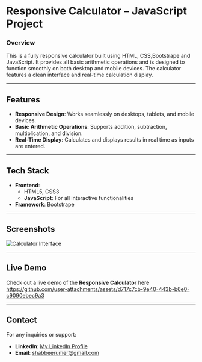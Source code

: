 
# **Responsive Calculator – JavaScript Project**

### **Overview**
This is a fully responsive calculator built using HTML, CSS,Bootstrape and JavaScript. It provides all basic arithmetic operations and is designed to function smoothly on both desktop and mobile devices. The calculator features a clean interface and real-time calculation display.

---

## **Features**
- **Responsive Design**: Works seamlessly on desktops, tablets, and mobile devices.
- **Basic Arithmetic Operations**: Supports addition, subtraction, multiplication, and division.
- **Real-Time Display**: Calculates and displays results in real time as inputs are entered.

---

## **Tech Stack**
- **Frontend**: 
  - HTML5, CSS3
  - **JavaScript**: For all interactive functionalities
- **Framework**: Bootstrape

---

## **Screenshots**

![Calculator Interface](https://github.com/user-attachments/assets/f13c9a63-7d4b-4ac8-96b8-7ea66963c0c4)

---

## **Live Demo**

Check out a live demo of the **Responsive Calculator** here
https://github.com/user-attachments/assets/d717c7cb-9e40-443b-b6e0-c9090ebec9a3

---
## **Contact**
For any inquiries or support:
- **LinkedIn**: [My LinkedIn Profile](https://linkedin.com/in/umer-shabbeer)
- **Email**: shabbeerumer@gmail.com

